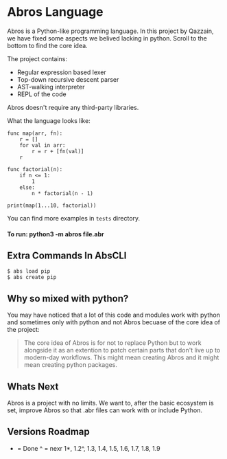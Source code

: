 Abros Language
=======
Abros is a Python-like programming language. In this project by Qazzain, we have fixed some aspects we belived lacking in python. Scroll to the bottom to find the core idea.

The project contains:

- Regular expression based lexer
- Top-down recursive descent parser
- AST-walking interpreter
- REPL of the code

Abros doesn't require any third-party libraries.

What the language looks like:



    func map(arr, fn):
        r = []
        for val in arr:
            r = r + [fn(val)]
        r

    func factorial(n):
        if n <= 1:
            1
        else:
            n * factorial(n - 1)

    print(map(1...10, factorial))


You can find more examples in ``tests`` directory.

#### To run: python3 -m abros file.abr

## Extra Commands In AbsCLI
```
$ abs load pip
$ abs create pip
```

## Why so mixed with python?
You may have noticed that a lot of this code and modules work with python and sometimes only with python and not Abros becuase of the core idea of the project:
> The core idea of Abros is for not to replace Python but to work alongside it as an extention to patch certain parts that don't live up to modern-day workflows. This might mean creating Abros and it might mean creating python packages.
## Whats Next
Abros is a project with no limits.
We want to, after the basic ecosystem is set, improve Abros so that .abr files can work with or include Python.
## Versions Roadmap
* = Done
^ = nexr
1*, 1.2^, 1.3, 1.4, 1.5, 1.6, 1.7, 1.8, 1.9